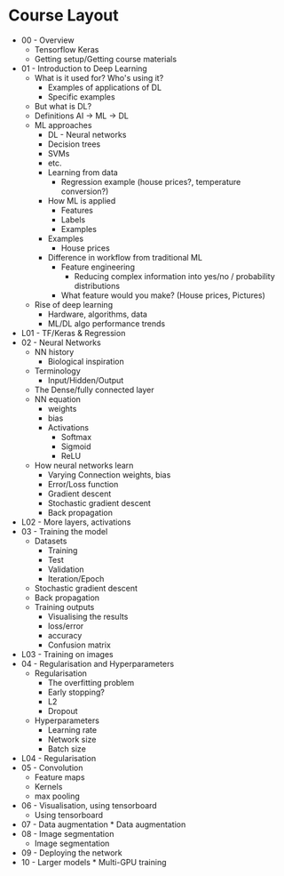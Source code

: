 # Course Layout
* 00 - Overview
    * Tensorflow Keras
    * Getting setup/Getting course materials
* 01 - Introduction to Deep Learning
    * What is it used for? Who's using it?
        * Examples of applications of DL
        * Specific examples
    * But what is DL?
    * Definitions AI -> ML -> DL
    * ML approaches
        * DL - Neural networks
        * Decision trees
        * SVMs
        * etc.
        * Learning from data
            * Regression example (house prices?, temperature conversion?)
        * How ML is applied 
            * Features
            * Labels
            * Examples
        * Examples
            * House prices
        * Difference in workflow from traditional ML
            * Feature engineering
                * Reducing complex information into yes/no / probability distributions
            * What feature would you make? (House prices, Pictures)
    * Rise of deep learning
        * Hardware, algorithms, data
        * ML/DL algo performance trends
* L01 - TF/Keras & Regression
* 02 - Neural Networks
    * NN history
        * Biological inspiration
    * Terminology
        * Input/Hidden/Output
    * The Dense/fully connected layer 
    * NN equation
        * weights
        * bias
        * Activations
            * Softmax
            * Sigmoid
            * ReLU     
    * How neural networks learn
        * Varying Connection weights, bias
        * Error/Loss function
        * Gradient descent
        * Stochastic gradient descent
        * Back propagation
* L02 - More layers, activations
* 03 - Training the model
    * Datasets
        * Training
        * Test
        * Validation
        * Iteration/Epoch
    * Stochastic gradient descent
    * Back propagation
    * Training outputs
        * Visualising the results
        * loss/error
        * accuracy
        * Confusion matrix
* L03 - Training on images
* 04 - Regularisation and Hyperparameters
    * Regularisation
        * The overfitting problem
        * Early stopping?
        * L2
        * Dropout
    * Hyperparameters
        * Learning rate
        * Network size
        * Batch size
* L04 - Regularisation
* 05 - Convolution
    * Feature maps
    * Kernels
    * max pooling
* 06 - Visualisation, using tensorboard
    * Using tensorboard
* 07 - Data augmentation
        * Data augmentation
* 08 - Image segmentation
    * Image segmentation
* 09 - Deploying the network
* 10 - Larger models
        * Multi-GPU training
